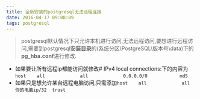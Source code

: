 ```yaml
---
title: 全新安装的postgresql无法远程连接
date: 2016-04-17 09:08:09
tags: postgresql
---
```



> postgresql默认情况下只允许本机进行访问,无法远程访问,要想进行远程访问,需要到postgresql**安装目录**的(系统分区\PostgreSQL\版本号\data)下的**pg_hba.conf**进行修改.

<!--more-->
- 如果要让所有远程ip都能访问就修改# IPv4 local connections:下的内容为`host    all             all             0.0.0.0/0            md5`
- 如果只是想允许某台远程电脑访问,只需添加`host    all             all             你的电脑ip/32  trust`